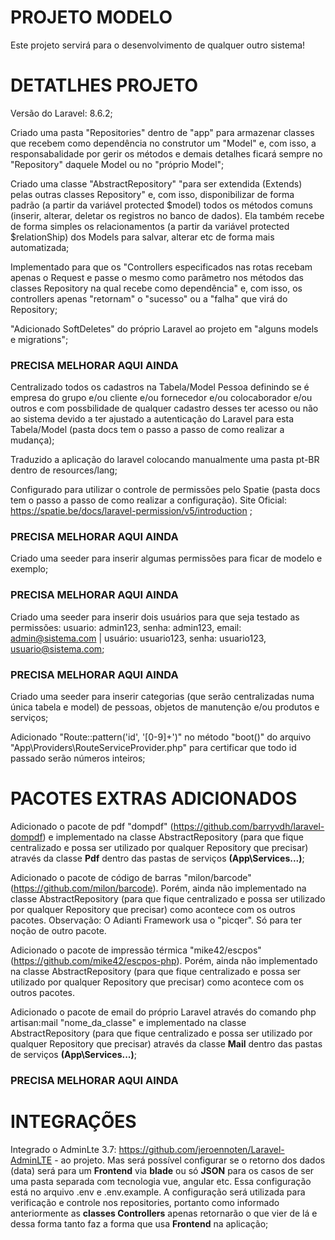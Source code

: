 # PROJETO MODELO
Este projeto servirá para o desenvolvimento de qualquer outro sistema! <br/>

# DETATLHES PROJETO
Versão do Laravel: 8.6.2; <br/>

Criado uma pasta "Repositories" dentro de "app" para armazenar classes que recebem como dependência no construtor um "Model" e, com isso, a responsabalidade por gerir os métodos e demais detalhes ficará sempre no "Repository" daquele Model ou no "próprio Model"; <br/>

Criado uma classe "AbstractRepository" "para ser extendida (Extends) pelas outras classes Repository" e, com isso, disponibilizar de forma padrão (a partir da variável protected $model) todos os métodos comuns (inserir, alterar, deletar os registros no banco de dados). Ela também recebe de forma simples os relacionamentos (a partir da variável protected $relationShip) dos Models para salvar, alterar etc de forma mais automatizada; <br/>

Implementado para que os "Controllers especificados nas rotas recebam apenas o Request e passe o mesmo como parâmetro nos métodos das classes Repository na qual recebe como dependência" e, com isso, os controllers apenas "retornam" o "sucesso" ou a "falha" que virá do Repository; <br/>

"Adicionado SoftDeletes" do próprio Laravel ao projeto em "alguns models e migrations"; <br/>

### PRECISA MELHORAR AQUI AINDA
Centralizado todos os cadastros na Tabela/Model Pessoa definindo se é empresa do grupo e/ou cliente e/ou fornecedor e/ou colocaborador e/ou outros e com possbilidade de qualquer cadastro desses ter acesso ou não ao sistema devido a ter ajustado a autenticação do Laravel para esta Tabela/Model (pasta docs tem o passo a passo de como realizar a mudança); <br/>

Traduzido a aplicação do laravel colocando manualmente uma pasta pt-BR dentro de resources/lang; <br/>

Configurado para utilizar o controle de permissões pelo Spatie (pasta docs tem o passo a passo de como realizar a configuração). Site Oficial: https://spatie.be/docs/laravel-permission/v5/introduction ; <br/>

### PRECISA MELHORAR AQUI AINDA
Criado uma seeder para inserir algumas permissões para ficar de modelo e exemplo; <br/>
### PRECISA MELHORAR AQUI AINDA
Criado uma seeder para inserir dois usuários para que seja testado as permissões: usuario: admin123, senha: admin123, email: admin@sistema.com | usuário: usuario123, senha: usuario123, usuario@sistema.com; <br/>
### PRECISA MELHORAR AQUI AINDA
Criado uma seeder para inserir categorias (que serão centralizadas numa única tabela e model) de pessoas, objetos de manutenção e/ou produtos e serviços; <br/>

Adicionado "Route::pattern('id', '[0-9]+')" no método "boot()" do arquivo "App\Providers\RouteServiceProvider.php" para certificar que todo id passado serão números inteiros; <br/>

# PACOTES EXTRAS ADICIONADOS
Adicionado o pacote de pdf "dompdf" (https://github.com/barryvdh/laravel-dompdf) e implementado na classe AbstractRepository (para que fique centralizado e possa ser utilizado por qualquer Repository que precisar) através da classe <strong>Pdf</strong> dentro das pastas de serviços <strong>(App\Services\...)</strong>; <br/>

Adicionado o pacote de código de barras "milon/barcode" (https://github.com/milon/barcode). Porém, ainda não implementado na classe AbstractRepository (para que fique centralizado e possa ser utilizado por qualquer Repository que precisar) como acontece com os outros pacotes.
Observação: O Adianti Framework usa o "picqer". Só para ter noção de outro pacote.


Adicionado o pacote de impressão térmica "mike42/escpos" (https://github.com/mike42/escpos-php). Porém, ainda não implementado na classe AbstractRepository (para que fique centralizado e possa ser utilizado por qualquer Repository que precisar) como acontece com os outros pacotes.

Adicionado o pacote de email do próprio Laravel através do comando php artisan:mail "nome_da_classe" e implementado na classe AbstractRepository (para que fique centralizado e possa ser utilizado por qualquer Repository que precisar) através da classe <strong>Mail</strong> dentro das pastas de serviços <strong>(App\Services\...)</strong>; <br/>

### PRECISA MELHORAR AQUI AINDA
# INTEGRAÇÕES
Integrado o AdminLte 3.7: https://github.com/jeroennoten/Laravel-AdminLTE - ao projeto. Mas será possível configurar se o retorno dos dados (data) será para um <strong>Frontend</strong> via <strong>blade</strong> ou só <strong>JSON</strong> para os casos de ser uma pasta separada com tecnologia vue, angular etc. Essa configuração está no arquivo .env e .env.example. A configuração será utilizada para verificação e controle nos repositories, portanto como informado anteriormente as <strong>classes Controllers</strong> apenas retornarão o que vier de lá e dessa forma tanto faz a forma que usa <strong>Frontend</strong> na aplicação; <br/>